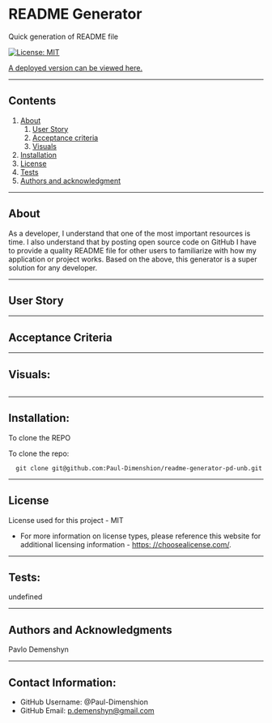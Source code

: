 

# README Generator

  Quick generation of README file

  [![License: MIT](https://img.shields.io/badge/License-MIT-yellow.svg)](https://opensource.org/licenses/MIT)

  [A deployed version can be viewed here.](https://github.com/Paul-Dimenshion)
  
---
## Contents

1. [About](#about)
    1. [User Story](#user%20story)
    2. [Acceptance criteria](#acceptance%20criteria)
    3. [Visuals](#visuals)
2. [Installation](#installation)
3. [License](#license)
4. [Tests](#tests)
5. [Authors and acknowledgment](#authors%20and%20acknowledgment)

---
## About

  As a developer, I understand that one of the most important resources is time. I also understand that by posting open source code on GitHub I have to provide a quality README file for other users to familiarize with how my application or project works. Based on the above, this generator is a super solution for any developer.

---

## User Story
  

---

## Acceptance Criteria
  
  
---
## Visuals:

  ![]()

---

## Installation:
  To clone the REPO

  To clone the repo:
  
      git clone git@github.com:Paul-Dimenshion/readme-generator-pd-unb.git
  
---

## License
  License used for this project - MIT
  * For more information on license types, please reference this website
  for additional licensing information - [https: //choosealicense.com/](https://choosealicense.com/).

---

## Tests:
  undefined

---

## Authors and Acknowledgments
  Pavlo Demenshyn

---

## Contact Information:
* GitHub Username: @Paul-Dimenshion
* GitHub Email: p.demenshyn@gmail.com
  
